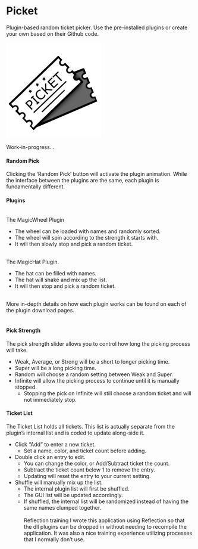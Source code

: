 # Picket
Plugin-based random ticket picker.
Use the pre-installed plugins or create your own based on their Github code.

![Icon](https://github.com/cloudd901/Picket/blob/master/Picket/picket.png)

Work-in-progress...


<h4>Random Pick</h4>
Clicking the ‘Random Pick’ button will activate the plugin animation. While the interface between the plugins are the same, each plugin is fundamentally different.
<br>
<h4>Plugins</h4>
<br>
The MagicWheel Plugin

- The wheel can be loaded with names and randomly sorted.
- The wheel will spin according to the strength it starts with.
- It will then slowly stop and pick a random ticket.
<br>
The MagicHat Plugin.

- The hat can be filled with names.
- The hat will shake and mix up the list.
- It will then stop and pick a random ticket.
<br>
More in-depth details on how each plugin works can be found on each of the plugin download pages.
<br><br>
<h4>Pick Strength</h4>
The pick strength slider allows you to control how long the picking process will take.

- Weak, Average, or Strong will be a short to longer picking time.
- Super will be a long picking time.
- Random will choose a random setting between Weak and Super.
- Infinite will allow the picking process to continue until it is manually stopped.
    - Stopping the pick on Infinite will still choose a random ticket and will not immediately stop.

<h4>Ticket List</h4>
The Ticket List holds all tickets. This list is actually separate from the plugin’s internal list and is coded to update along-side it.

- Click “Add” to enter a new ticket.
  - Set a name, color, and ticket count before adding.
- Double click an entry to edit.
  - You can change the color, or Add/Subtract ticket the count.
  - Subtract the ticket count below 1 to remove the entry.
  - Updating will reset the entry to your current setting.
- Shuffle will manually mix up the list.
  - The internal plugin list will first be shuffled.
  - The GUI list will be updated accordingly.
  - If shuffled, the internal list will be randomized instead of having the same names clumped together.
<br><br>
Reflection training
I wrote this application using Reflection so that the dll plugins can be dropped in without needing to recompile the application. It was also a nice training experience utilizing processes that I normally don’t use.
